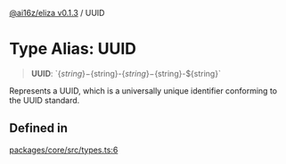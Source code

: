 [@ai16z/eliza v0.1.3](../index.md) / UUID

# Type Alias: UUID

> **UUID**: \`$\{string\}-$\{string\}-$\{string\}-$\{string\}-$\{string\}\`

Represents a UUID, which is a universally unique identifier conforming to the UUID standard.

## Defined in

[packages/core/src/types.ts:6](https://github.com/ai16z/eliza/blob/main/packages/core/src/types.ts#L6)
